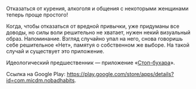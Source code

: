 Отказаться от курения, алкоголя и общения с некоторыми женщинами теперь проще простого!

Когда, чтобы отказаться от вредной привычки, уже придуманы все доводы, но силы воли решительно не хватает,
нужен некий визуальный образ. Напоминание. Взгляд случайно упал на него, снова говоришь себе решительное «Нет»,
памятуя о собственном же выборе. На такой случай и существует это приложение.

Идеологический предшественник — приложение «[Стоп-бухара](https://github.com/micdm/no-drinking)».

Ссылка на Google Play: https://play.google.com/store/apps/details?id=com.micdm.nobadhabits.
